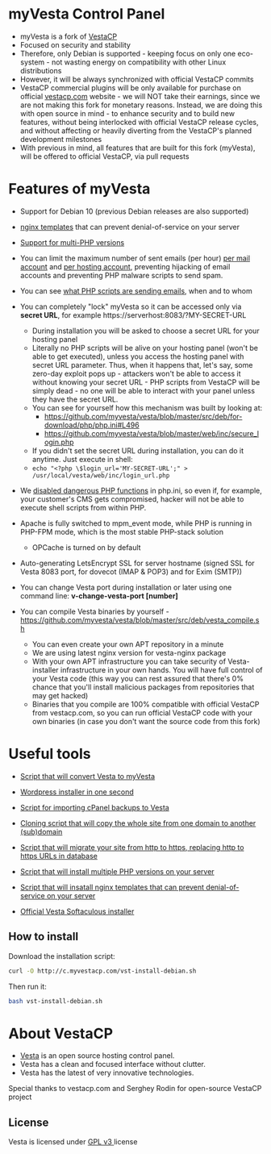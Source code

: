 myVesta Control Panel
==================================================

* myVesta is a fork of [VestaCP](https://vestacp.com/)
* Focused on security and stability
* Therefore, only Debian is supported - keeping focus on only one eco-system - not wasting energy on compatibility with other Linux distributions
* However, it will be always synchronized with official VestaCP commits
* VestaCP commercial plugins will be only available for purchase on official [vestacp.com](https://vestacp.com/) website - we will NOT take their earnings, since we are not making this fork for monetary reasons. Instead, we are doing this with open source in mind - to enhance security and to build new features, without being interlocked with official VestaCP release cycles, and without affecting or heavily diverting from the VestaCP's planned development milestones
* With previous in mind, all features that are built for this fork (myVesta), will be offered to official VestaCP, via pull requests

Features of myVesta
==================================================

+ Support for Debian 10 (previous Debian releases are also supported)

+ [nginx templates](https://github.com/myvesta/vesta/blob/master/src/deb/for-download/tools/rate-limit-tpl/install_rate_limit_tpl.sh) that can prevent denial-of-service on your server

+ [Support for multi-PHP versions](https://github.com/myvesta/vesta/blob/master/src/deb/for-download/tools/multi-php-install.sh)

+ You can limit the maximum number of sent emails (per hour) [per mail account](https://github.com/myvesta/vesta/blob/master/install/debian/10/exim/exim4.conf.template#L105-L106) and [per hosting account](https://github.com/myvesta/vesta/blob/master/install/debian/10/exim/exim4.conf.template#L65-L66), preventing hijacking of email accounts and preventing PHP malware scripts to send spam.

+ You can see [what PHP scripts are sending emails](https://github.com/myvesta/vesta/blob/master/install/debian/10/php/php7.3-dedi.patch#L50), when and to whom

+ You can completely "lock" myVesta so it can be accessed only via **secret URL**, for example https://serverhost:8083/?MY-SECRET-URL
    + During installation you will be asked to choose a secret URL for your hosting panel
    + Literally no PHP scripts will be alive on your hosting panel (won't be able to get executed), unless you access the hosting panel with secret URL parameter. Thus, when it happens that, let's say, some zero-day exploit pops up - attackers won't be able to access it without knowing your secret URL - PHP scripts from VestaCP will be simply dead - no one will be able to interact with your panel unless they have the secret URL.
    + You can see for yourself how this mechanism was built by looking at:
      + https://github.com/myvesta/vesta/blob/master/src/deb/for-download/php/php.ini#L496
      + https://github.com/myvesta/vesta/blob/master/web/inc/secure_login.php
    + If you didn't set the secret URL during installation, you can do it anytime. Just execute in shell:
    + `echo "<?php \$login_url='MY-SECRET-URL';" > /usr/local/vesta/web/inc/login_url.php`

+ We [disabled dangerous PHP functions](https://github.com/myvesta/vesta/blob/master/install/debian/10/php/php7.3-dedi.patch#L9) in php.ini, so even if, for example, your customer's CMS gets compromised, hacker will not be able to execute shell scripts from within PHP.

+ Apache is fully switched to mpm_event mode, while PHP is running in PHP-FPM mode, which is the most stable PHP-stack solution
    + OPCache is turned on by default

+ Auto-generating LetsEncrypt SSL for server hostname (signed SSL for Vesta 8083 port, for dovecot (IMAP & POP3) and for Exim (SMTP))

+ You can change Vesta port during installation or later using one command line: **v-change-vesta-port [number]**

+ You can compile Vesta binaries by yourself - https://github.com/myvesta/vesta/blob/master/src/deb/vesta_compile.sh
    + You can even create your own APT repository in a minute
    + We are using latest nginx version for vesta-nginx package
    + With your own APT infrastructure you can take security of Vesta-installer infrastructure in your own hands. You will have full control of your Vesta code (this way you can rest assured that there's 0% chance that you'll install malicious packages from repositories that may get hacked)
    + Binaries that you compile are 100% compatible with official VestaCP from vestacp.com, so you can run official VestaCP code with your own binaries (in case you don't want the source code from this fork)

Useful tools
==================================================

+ [Script that will convert Vesta to myVesta](https://github.com/myvesta/vesta/blob/master/src/deb/for-download/tools/convert-vesta-to-myvesta.sh)

+ [Wordpress installer in one second](https://github.com/myvesta/vesta/blob/master/src/deb/for-download/tools/create_wp_https)

+ [Script for importing cPanel backups to Vesta](https://github.com/myvesta/vesta/blob/master/src/deb/for-download/tools/cpanel-import.sh)

+ [Cloning script that will copy the whole site from one domain to another (sub)domain](https://github.com/myvesta/vesta/blob/master/src/deb/for-download/tools/v-clone-website)

+ [Script that will migrate your site from http to https, replacing http to https URLs in database](https://github.com/myvesta/vesta/blob/master/src/deb/for-download/tools/v-migrate-site-to-https)

+ [Script that will install multiple PHP versions on your server](https://github.com/myvesta/vesta/blob/master/src/deb/for-download/tools/multi-php-install.sh)

+ [Script that will insatall nginx templates that can prevent denial-of-service on your server](https://github.com/myvesta/vesta/blob/master/src/deb/for-download/tools/rate-limit-tpl/install_rate_limit_tpl.sh)

+ [Official Vesta Softaculous installer](https://github.com/myvesta/vesta/blob/master/src/deb/for-download/tools/install-softaculous.sh)


How to install
----------------------------
Download the installation script:
```bash
curl -O http://c.myvestacp.com/vst-install-debian.sh
```
Then run it:
```bash
bash vst-install-debian.sh
```

About VestaCP
==================================================

* [Vesta](https://vestacp.com/) is an open source hosting control panel.
* Vesta has a clean and focused interface without clutter.
* Vesta has the latest of very innovative technologies.

Special thanks to vestacp.com and Serghey Rodin for open-source VestaCP project

License
----------------------------
Vesta is licensed under  [GPL v3 ](https://github.com/serghey-rodin/vesta/blob/master/LICENSE) license

